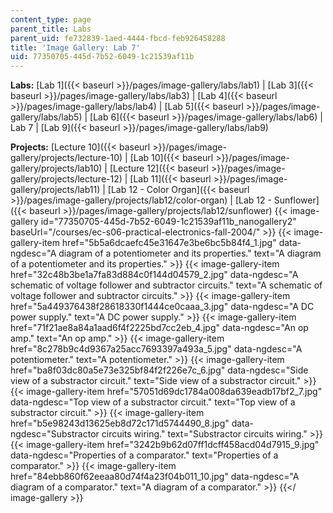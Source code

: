 ```yaml
---
content_type: page
parent_title: Labs
parent_uid: fe732839-1aed-4444-fbcd-feb926458288
title: 'Image Gallery: Lab 7'
uid: 77350705-445d-7b52-6049-1c21539af11b
---
```


**Labs:** [Lab 1]({{< baseurl >}}/pages/image-gallery/labs/lab1) | [Lab 3]({{< baseurl >}}/pages/image-gallery/labs/lab3) | [Lab 4]({{< baseurl >}}/pages/image-gallery/labs/lab4) | [Lab 5]({{< baseurl >}}/pages/image-gallery/labs/lab5) | [Lab 6]({{< baseurl >}}/pages/image-gallery/labs/lab6) | Lab 7 | [Lab 9]({{< baseurl >}}/pages/image-gallery/labs/lab9)

**Projects:** [Lecture 10]({{< baseurl >}}/pages/image-gallery/projects/lecture-10) | [Lab 10]({{< baseurl >}}/pages/image-gallery/projects/lab10) | [Lecture 12]({{< baseurl >}}/pages/image-gallery/projects/lecture-12) | [Lab 11]({{< baseurl >}}/pages/image-gallery/projects/lab11) | [Lab 12 - Color Organ]({{< baseurl >}}/pages/image-gallery/projects/lab12/color-organ) | [Lab 12 - Sunflower]({{< baseurl >}}/pages/image-gallery/projects/lab12/sunflower)
{{< image-gallery id="77350705-445d-7b52-6049-1c21539af11b_nanogallery2" baseUrl="/courses/ec-s06-practical-electronics-fall-2004/" >}}
{{< image-gallery-item href="5b5a6dcaefc45e31647e3be6bc5b84f4_1.jpg" data-ngdesc="A diagram of a potentiometer and its properties." text="A diagram of a potentiometer and its properties." >}}
{{< image-gallery-item href="32c48b3be1a7fa83d884c0f144d04579_2.jpg" data-ngdesc="A schematic of voltage follower and subtractor circuits." text="A schematic of voltage follower and subtractor circuits." >}}
{{< image-gallery-item href="5a449376438f28618330f1444ce0caaa_3.jpg" data-ngdesc="A DC power supply." text="A DC power supply." >}}
{{< image-gallery-item href="71f21ae8a84a1aad6f4f2225bd7cc2eb_4.jpg" data-ngdesc="An op amp." text="An op amp." >}}
{{< image-gallery-item href="8c278b9c4d9367a25acc7693397a493a_5.jpg" data-ngdesc="A potentiometer." text="A potentiometer." >}}
{{< image-gallery-item href="ba8f03dc80a5e73e325bf84f2f226e7c_6.jpg" data-ngdesc="Side view of a substractor circuit." text="Side view of a substractor circuit." >}}
{{< image-gallery-item href="57051d69dc1784a008da639eadb17bf2_7.jpg" data-ngdesc="Top view of a substractor circuit." text="Top view of a substractor circuit." >}}
{{< image-gallery-item href="b5e98243d13625eb8d72c171d5744490_8.jpg" data-ngdesc="Substractor circuits wiring." text="Substractor circuits wiring." >}}
{{< image-gallery-item href="3242b9b62d07ff1dcff458acd04d7915_9.jpg" data-ngdesc="Properties of a comparator." text="Properties of a comparator." >}}
{{< image-gallery-item href="84ebb860f62eeaa80d74f4a23f04b011_10.jpg" data-ngdesc="A diagram of a comparator." text="A diagram of a comparator." >}}
{{</ image-gallery >}}